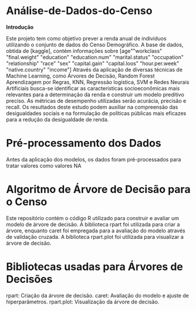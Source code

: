 # Análise-de-Dados-do-Censo

**Introdução**

Este projeto tem como objetivo prever a renda anual de indivíduos utilizando o conjunto de dados do Censo Demográfico. A base de dados, obtida de [kaggle], contém informações sobre [age""workclass" "final.weight" "education" "education.num"  "marital.status" "occupation" "relationship"   "race"  "sex" "capital.gain"  "capital.loos"   "hour.per.week"  "native.country" "income"] Através da aplicação de diversas técnicas de Machine Learning, como Árvores de Decisão, Random Forest Aprendizagem por Regras, KNN, Regressão logística, SVM e Redes Neurais Artificiais busca-se identificar as características socioeconômicas mais relevantes para a determinação da renda e construir um modelo preditivo preciso. As métricas de desempenho utilizadas serão acurácia, precisão e recall. Os resultados deste estudo podem auxiliar na compreensão das desigualdades sociais e na formulação de políticas públicas mais eficazes para a redução da desigualdade de renda.

# Pré-processamento dos Dados

Antes da aplicação dos modelos, os dados foram pré-processados para tratar valores como valores NA


# Algoritmo de Árvore de Decisão para o Censo

Este repositório contém o código R utilizado para construir e avaliar um modelo de árvore de decisão. A biblioteca rpart foi utilizada para criar a árvore, enquanto caret foi empregada para a avaliação do modelo através de validação cruzada. A biblioteca rpart.plot foi utilizada para visualizar a árvore de decisão.

# Bibliotecas usadas para Árvores de Decisões

rpart: Criação da árvore de decisão.
caret: Avaliação do modelo e ajuste de hiperparâmetros.
rpart.plot: Visualização da árvore de decisão.

